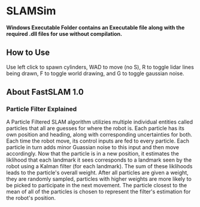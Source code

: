 # SLAMSim

**Windows Executable Folder contains an Executable file along with the required .dll files for use without compilation.**

## How to Use
Use left click to spawn cylinders, WAD to move (no S), R to toggle lidar lines being drawn, F to toggle world drawing, and G to toggle gaussian noise. 

## About FastSLAM 1.0
### Particle Filter Explained

A Particle Filtered SLAM algorithm utilizies multiple individual entities called particles that all are guesses for where the robot is. Each particle has its own position and heading, along with corresponding uncertainties for both. Each time the robot move, its control inputs are fed to every particle. Each particle in turn adds minor Guassian noise to this input and then move accordingly. Now that the particle is in a new position, it estimates the liklihood that each landmark it sees corresponds to a landmark seen by the robot using a Kalman filter (for each landmark). The sum of these liklihoods leads to the particle's overall weight. After all particles are given a weight, they are randomly sampled, particles with higher weights are more likely to be picked to participate in the next movement. The particle closest to the mean of all of the particles is chosen to represent the filter's estimation for the robot's position.
